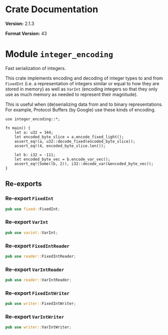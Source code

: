 # Crate Documentation

**Version:** 2.1.3

**Format Version:** 43

# Module `integer_encoding`

Fast serialization of integers.

This crate implements encoding and decoding of integer types to and from `FixedInt` (i.e. a
representation of integers similar or equal to how they are stored in memory) as well as
`VarInt` (encoding integers so that they only use as much memory as needed to represent their
magnitude).

This is useful when (de)serializing data from and to binary representations. For example,
Protocol Buffers (by Google) use these kinds of encoding.

```
use integer_encoding::*;

fn main() {
    let a: u32 = 344;
    let encoded_byte_slice = a.encode_fixed_light();
    assert_eq!(a, u32::decode_fixed(encoded_byte_slice));
    assert_eq!(4, encoded_byte_slice.len());

    let b: i32 = -111;
    let encoded_byte_vec = b.encode_var_vec();
    assert_eq!(Some((b, 2)), i32::decode_var(&encoded_byte_vec));
}
```

## Re-exports

### Re-export `FixedInt`

```rust
pub use fixed::FixedInt;
```

### Re-export `VarInt`

```rust
pub use varint::VarInt;
```

### Re-export `FixedIntReader`

```rust
pub use reader::FixedIntReader;
```

### Re-export `VarIntReader`

```rust
pub use reader::VarIntReader;
```

### Re-export `FixedIntWriter`

```rust
pub use writer::FixedIntWriter;
```

### Re-export `VarIntWriter`

```rust
pub use writer::VarIntWriter;
```

